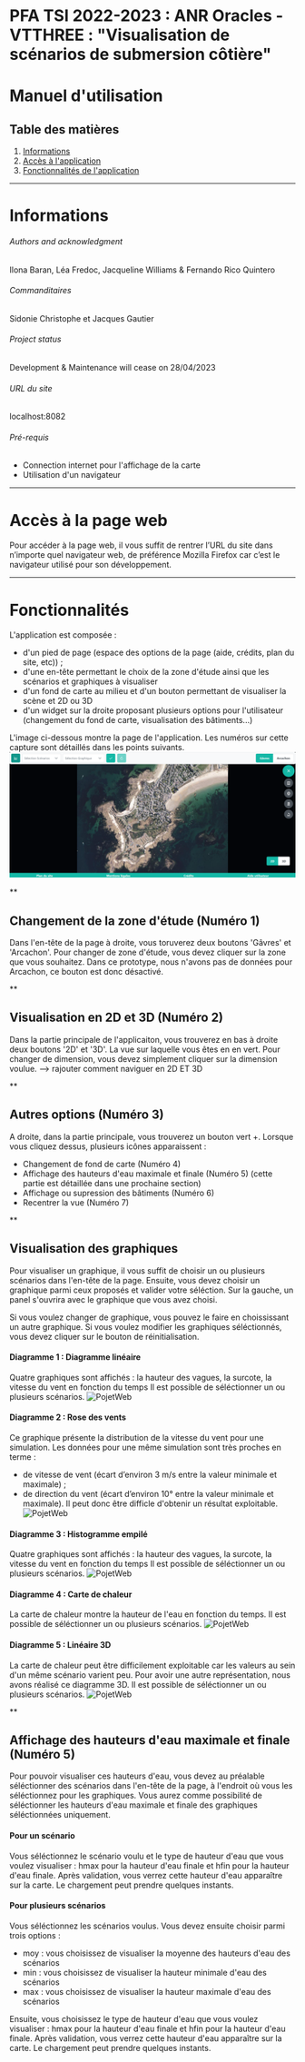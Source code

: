 # PFA TSI 2022-2023 : ANR Oracles - VTTHREE : "Visualisation de scénarios de submersion côtière"

Manuel d'utilisation
=======

## Table des matières
1. [Informations](#Informations)
2. [Accès à l'application](#Accès-à-la-page-WEB)
3. [Fonctionnalités de l'application](#Fonctionnalités)

***
# Informations
###### Authors and acknowledgment
Ilona Baran, Léa Fredoc, Jacqueline Williams & Fernando Rico Quintero
###### Commanditaires
Sidonie Christophe et Jacques Gautier
###### Project status
Development & Maintenance will cease on 28/04/2023
###### URL du site
localhost:8082
###### Pré-requis
+ Connection internet pour l'affichage de la carte  
+ Utilisation d'un navigateur


***
# Accès à la page web
Pour accéder à la page web, il vous suffit de rentrer l’URL du site dans n’importe quel navigateur web, de préférence Mozilla Firefox car c’est le navigateur utilisé pour son développement.

***
# Fonctionnalités 
L'application est composée :
+ d'un pied de page (espace des options de la page (aide, crédits, plan du site, etc)) ;
+ d'une en-tête permettant le choix de la zone d'étude ainsi que les scénarios et graphiques à visualiser
+ d'un fond de carte au milieu et d'un bouton permettant de visualiser la scène et 2D ou 3D
+ d'un widget sur la droite proposant plusieurs options pour l'utilisateur (changement du fond de carte, visualisation des bâtiments...)

L'image ci-dessous montre la page de l'application. Les numéros sur cette capture sont détaillés dans les points suivants. 
![Page ORACLE](img/readme/app.png)


**
## Changement de la zone d'étude (Numéro 1)
Dans l'en-tête de la page à droite, vous toruverez deux boutons 'Gâvres' et 'Arcachon'. Pour changer de zone d'étude, vous devez cliquer sur la zone que vous souhaitez.
Dans ce prototype, nous n'avons pas de données pour Arcachon, ce bouton est donc désactivé.

**
## Visualisation en 2D et 3D (Numéro 2)
Dans la partie principale de l'applicaiton, vous trouverez en bas à droite deux boutons '2D' et '3D'. La vue sur laquelle vous êtes en en vert. Pour changer de dimension, vous devez simplement cliquer sur la dimension voulue.
-->  rajouter comment naviguer en 2D ET 3D

**
## Autres options (Numéro 3)
A droite, dans la partie principale, vous trouverez un bouton vert +. Lorsque vous cliquez dessus, plusieurs icônes apparaissent :
+ Changement de fond de carte (Numéro 4)
+ Affichage des hauteurs d'eau maximale et finale (Numéro 5) (cette partie est détaillée dans une prochaine section)
+ Affichage ou supression des bâtiments (Numéro 6)
+ Recentrer la vue (Numéro 7)

**
## Visualisation des graphiques
Pour visualiser un graphique, il vous suffit de choisir un ou plusieurs scénarios dans l'en-tête de la page. Ensuite, vous devez choisir un graphique parmi ceux proposés et valider
votre séléction. Sur la gauche, un panel s'ouvrira avec le graphique que vous avez choisi.

Si vous voulez changer de graphique, vous pouvez le faire en choississant un autre graphique.
Si vous voulez modifier les graphiques séléctionnés, vous devez cliquer sur le bouton de réinitialisation.

#### Diagramme 1 : Diagramme linéaire
Quatre graphiques sont affichés : la hauteur des vagues, la surcote, la vitesse du vent en fonction du temps
Il est possible de séléctionner un ou plusieurs scénarios.
![PojetWeb](img/imagettes/Diagramme1.png)

#### Diagramme 2 : Rose des vents
Ce graphique présente la distribution de la vitesse du vent pour une simulation.
Les données pour une même simulation sont très proches en terme :
+ de vitesse de vent (écart d’environ 3 m/s entre la valeur minimale et maximale) ;
+ de direction du vent (écart d’environ 10° entre la valeur minimale et maximale). 
Il peut donc être difficle d'obtenir un résultat exploitable.
![PojetWeb](img/imagettes/Diagramme2.png)

#### Diagramme 3 : Histogramme empilé
Quatre graphiques sont affichés : la hauteur des vagues, la surcote, la vitesse du vent en fonction du temps
Il est possible de séléctionner un ou plusieurs scénarios.
![PojetWeb](img/imagettes/Diagramme3.png)

#### Diagramme 4 : Carte de chaleur
La carte de chaleur montre la hauteur de l'eau en fonction du temps. 
Il est possible de séléctionner un ou plusieurs scénarios.
![PojetWeb](img/imagettes/Diagramme4.png)

#### Diagramme 5 : Linéaire 3D
La carte de chaleur peut être difficilement exploitable car les valeurs au sein d'un même scénario varient peu. Pour avoir une autre représentation, nous avons réalisé ce diagramme 3D. 
Il est possible de séléctionner un ou plusieurs scénarios.
![PojetWeb](img/imagettes/Diagramme5.png)

**
## Affichage des hauteurs d'eau maximale et finale (Numéro 5)
Pour pouvoir visualiser ces hauteurs d'eau, vous devez au préalable séléctionner des scénarios dans l'en-tête de la page, à l'endroit où vous les séléctionnez pour les graphiques. Vous aurez comme possibilité de séléctionner les hauteurs d'eau maximale et finale des graphiques séléctionnées uniquement. 

#### Pour un scénario
Vous séléctionnez le scénario voulu et le type de hauteur d'eau que vous voulez visualiser : hmax pour la hauteur d'eau finale et hfin pour la hauteur d'eau finale. Après validation, vous verrez cette hauteur d'eau apparaître sur la carte. Le chargement peut prendre quelques instants.

#### Pour plusieurs scénarios
Vous séléctionnez les scénarios voulus. Vous devez ensuite choisir parmi trois options : 
+ moy : vous choisissez de visualiser la moyenne des hauteurs d'eau des scénarios
+ min : vous choisissez de visualiser la hauteur minimale d'eau des scénarios
+ max : vous choisissez de visualiser la hauteur maximale d'eau des scénarios

Ensuite, vous choisissez le type de hauteur d'eau que vous voulez visualiser : hmax pour la hauteur d'eau finale et hfin pour la hauteur d'eau finale. Après validation, vous verrez cette hauteur d'eau apparaître sur la carte. Le chargement peut prendre quelques instants.
